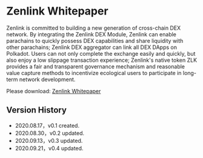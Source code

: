 # Zenlink Whitepaper

Zenlink is committed to building a new generation of cross-chain DEX network. By integrating the Zenlink DEX Module, Zenlink can enable parachains to quickly possess DEX capabilities and share liquidity with other parachains; Zenlink DEX aggregator can link all DEX DApps on Polkadot. Users can not only complete the exchange easily and quickly, but also enjoy a low slippage transaction experience; Zenlink's native token ZLK provides a fair and transparent governance mechanism and reasonable value capture methods to incentivize ecological users to participate in long-term network development.

Please download: [Zenlink Whitepaper](./en/zenlink_whitepaper_en.pdf)

## Version History
* 2020.08.17，v0.1 created.
* 2020.08.30，v0.2 updated.
* 2020.09.13，v0.3 updated.
* 2020.09.21，v0.4 updated.